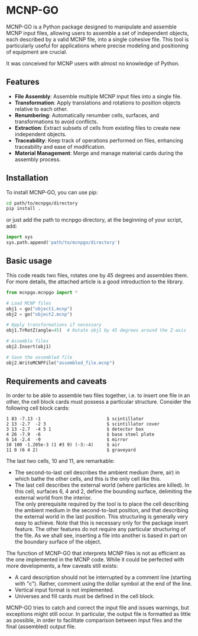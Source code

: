 # MCNP-GO

MCNP-GO is a Python package designed to manipulate and assemble MCNP input files, allowing users to assemble a set of independent objects, each described by a valid MCNP file, into a single cohesive file. This tool is particularly useful for applications where precise modeling and positioning of equipment are crucial.

It was conceived for MCNP users with almost no knowledge of Python.

## Features

- **File Assembly**: Assemble multiple MCNP input files into a single file.
- **Transformation**: Apply translations and rotations to position objects relative to each other.
- **Renumbering**: Automatically renumber cells, surfaces, and transformations to avoid conflicts.
- **Extraction**: Extract subsets of cells from existing files to create new independent objects.
- **Traceability**: Keep track of operations performed on files, enhancing traceability and ease of modification.
- **Material Management**: Merge and manage material cards during the assembly process.

## Installation

To install MCNP-GO, you can use pip:
```sh
cd path/to/mcnpgo/directory
pip install .
```

or just add the path to mcnpgo directory, at the beginning of your script, add:
```python
import sys
sys.path.append('path/to/mcnpgo/directory')
```

## Basic usage

This code reads two files, rotates one by 45 degrees and assembles them. For more details, the attached article is a good introduction to the library.

```python
from mcnpgo.mcnpgo import *

# Load MCNP files
obj1 = go("object1.mcnp")
obj2 = go("object2.mcnp")

# Apply transformations if necessary
obj1.TrRotZ(angle=45)  # Rotate obj1 by 45 degrees around the Z-axis

# Assemble files
obj2.Insert(obj1)

# Save the assembled file
obj2.WriteMCNPFile("assembled_file.mcnp")
```


## Requirements and caveats

In order to be able to assemble two files together, i.e. to insert one file in an other, the cell block cards must possess a particular structure. Consider the following cell block cards:
```
1 83 -7.13 -1                         $ scintillator
2 13 -2.7  -2 3                       $ scintillator cover
3 13 -2.7  -4 5 1                     $ detector box
4 26 -7.9  -6                         $ base steel plate
6 14 -2.4  -9                         $ mirror
10 100 -1.205e-3 (1 #3 9) (-3:-4)     $ air
11 0 (6 4 2)                          $ graveyard
```
The last two cells, 10 and 11, are remarkable:
- The second-to-last cell describes the ambient medium (here, air) in which bathe the other cells, and this is the only cell like this. 
- The last cell describes the external world (where particles are killed). In this cell, surfaces 6, 4 and 2, define the bounding surface, delimiting the external world from the interior.   
The only prerequisite required by the tool is to place the cell describing the ambient medium in the second-to-last position, and that describing the external world in the last position. This structuring is generally very easy to achieve. Note that this is necessary only for the package insert feature. The other features do not require any particular structuring of the file. As we shall see, inserting a file into another is based in part on the boundary surface of the object.

The function of MCNP-GO that interprets MCNP files is not as efficient as the one implemented in the MCNP code. While it could be perfected with more developments, a few caveats still exists:
- A card description should not be interrupted by a comment line (starting with "c"). Rather, comment using the dollar symbol at the end of the line.
- Vertical input format is not implemented.
- Universes and fill cards must be defined in the cell block.

MCNP-GO tries to catch and correct the input file and issues warnings, but exceptions might still occur. In particular, the output file is formatted as little as possible, in order to facilitate comparison between input files and the final (assembled) output file.	


